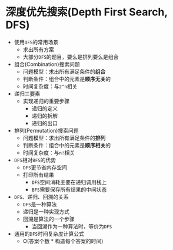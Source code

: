 # 深度优先搜索(Depth First Search, DFS)
* 使用`DFS`的常用场景
  * 求出所有方案
  * 大部分`DFS`的题目，要么是排列要么是组合
* 组合(Combination)搜索问题
  * 问题模型：求出所有满足条件的**组合**
  * 判断条件：组合中的元素是**顺序无关**的
  * 时间复杂度：与`2^n`相关
* 递归三要素
  * 实现递归的重要步骤
    * 递归的定义
    * 递归的拆解
    * 递归的出口
* 排列(Permutation)搜索问题
  * 问题模型：求出所有满足条件的**排列**
  * 判断条件：组合中的元素是**顺序相关**的
  * 时间复杂度：与`n!`相关
* `DFS`相对`BFS`的优势
  * `DFS`更节省内存空间
  * 打印所有结果
    * `DFS`空间消耗主要在递归调用栈上
    * `BFS`需要保存所有结果的中间状态
* `DFS`、递归、回溯的关系
  * `DFS`是一种算法
  * 递归是一种实现方式
  * 回溯是算法的一个步骤
    * 当回溯作为一种算法时，等价为`DFS`
* 通用的`DFS`时间复杂度计算公式
  * O(答案个数 * 构造每个答案的时间)
